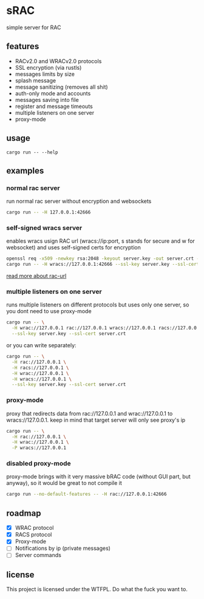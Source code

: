 # sRAC
simple server for RAC

## features

- RACv2.0 and WRACv2.0 protocols
- SSL encryption (via rustls)
- messages limits by size
- splash message
- message sanitizing (removes all shit)
- auth-only mode and accounts
- messages saving into file
- register and message timeouts
- multiple listeners on one server
- proxy-mode

## usage

```
cargo run -- --help
```

## examples

### normal rac server

run normal rac server without encryption and websockets

```bash
cargo run -- -H 127.0.0.1:42666
```

### self-signed wracs server

enables wracs usign RAC url (wracs://ip:port, s stands for secure and w for websocket) and uses self-signed certs for encryption

```bash
openssl req -x509 -newkey rsa:2048 -keyout server.key -out server.crt -days 365 -nodes
cargo run -- -H wracs://127.0.0.1:42666 --ssl-key server.key --ssl-cert server.crt
```

[read more about rac-url](https://github.com/MeexReay/bRAC/blob/main/docs/url.md)

### multiple listeners on one server

runs multiple listeners on different protocols but uses only one server, so you dont need to use proxy-mode

```bash
cargo run -- \
  -H wrac://127.0.0.1 rac://127.0.0.1 wracs://127.0.0.1 racs://127.0.0.1 \
  --ssl-key server.key --ssl-cert server.crt
```

or you can write separately:

```bash
cargo run -- \
  -H rac://127.0.0.1 \
  -H racs://127.0.0.1 \
  -H wrac://127.0.0.1 \
  -H wracs://127.0.0.1 \
  --ssl-key server.key --ssl-cert server.crt
```

### proxy-mode

proxy that redirects data from rac://127.0.0.1 and wrac://127.0.0.1 to wracs://127.0.0.1. keep in mind that target server will only see proxy's ip

```bash
cargo run -- \
  -H rac://127.0.0.1 \
  -H wrac://127.0.0.1 \
  -P wracs://127.0.0.1
```

### disabled proxy-mode

proxy-mode brings with it very massive bRAC code (without GUI part, but anyway), so it would be great to not compile it

```bash
cargo run --no-default-features -- -H rac://127.0.0.1:42666
```

## roadmap

- [x] WRAC protocol
- [x] RACS protocol
- [x] Proxy-mode
- [ ] Notifications by ip (private messages)
- [ ] Server commands

## license

This project is licensed under the WTFPL. Do what the fuck you want to. 
